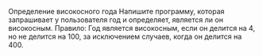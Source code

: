 Определение високосного года
Напишите программу, которая запрашивает у пользователя год и определяет, является ли он високосным. Правило: Год является високосным, если он делится на 4, но не делится на 100, за исключением случаев, когда он делится на 400.
